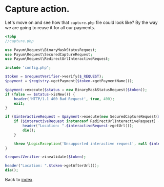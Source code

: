 # Capture action.

Let's move on and see how that `capture.php` file could look like? By the way we are going to reuse it for all our payments.

```php
<?php
//capture.php

use Payum\Request\BinaryMaskStatusRequest;
use Payum\Request\SecuredCaptureRequest;
use Payum\Request\RedirectUrlInteractiveRequest;

include 'config.php';

$token = $requestVerifier->verify($_REQUEST);
$payment = $registry->getPayment($token->getPaymentName());

$payment->execute($status = new BinaryMaskStatusRequest($token));
if (false == $status->isNew()) {
    header('HTTP/1.1 400 Bad Request', true, 400);
    exit;
}

if ($interactiveRequest = $payment->execute(new SecuredCaptureRequest($token), true)) {
    if ($interactiveRequest instanceof RedirectUrlInteractiveRequest) {
        header("Location: ".$interactiveRequest->getUrl());
        die();
    }

    throw \LogicException('Unsupported interactive request', null $interactiveRequest);
}

$requestVerifier->invalidate($token);

header("Location: ".$token->getAfterUrl());
die();
```

Back to [index](index.md).
